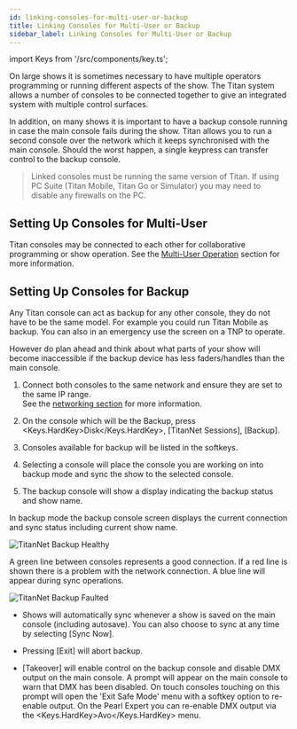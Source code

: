 ```yaml
---
id: linking-consoles-for-multi-user-or-backup
title: Linking Consoles for Multi-User or Backup
sidebar_label: Linking Consoles for Multi-User or Backup
---
```


import Keys from '/src/components/key.ts';

On large shows it is sometimes necessary to have multiple operators
programming or running different aspects of the show. The Titan system
allows a number of consoles to be connected together to give an
integrated system with multiple control surfaces.

In addition, on many shows it is important to have a backup console
running in case the main console fails during the show. Titan allows you
to run a second console over the network which it keeps synchronised
with the main console. Should the worst happen, a single keypress can
transfer control to the backup console.

>   Linked consoles must be running the same version of Titan. If using 
    PC Suite (Titan Mobile, Titan Go or Simulator) you may need to disable 
    any firewalls on the PC.

Setting Up Consoles for Multi-User
----------------------------------

Titan consoles may be connected to each other for collaborative
programming or show operation. See the [Multi-User Operation](../titan-basics/multi-user-operation.md) section for more information.

Setting Up Consoles for Backup
------------------------------

Any Titan console can act as backup for any other console, they do not
have to be the same model. For example you could run Titan Mobile as
backup. You can also in an emergency use the screen on a TNP to operate.

However do plan ahead and think about what parts of your show will
become inaccessible if the backup device has less faders/handles than
the main console.

1. Connect both consoles to the same network and ensure they are set to
  the same IP range.\
  See the [networking section](../networking.md) for more information.

2. On the console which will be the Backup, press <Keys.HardKey>Disk</Keys.HardKey>, \[TitanNet Sessions\], \[Backup\].

3. Consoles available for backup will be listed in the softkeys.

4. Selecting a console will place the console you are working on into
   backup mode and sync the show to the selected console.

5. The backup console will show a display indicating the backup status
   and show name.

In backup mode the backup console screen displays the current connection
and sync status including current show name.

![TitanNet Backup Healthy](/docs/images/TitanNet-Backup-Healthy.png)

A green line between consoles represents a
good connection. If a red line is shown there is a problem with the
network connection. A blue line will appear during sync operations.

![TitanNet Backup Faulted](/docs/images/TitanNet-Backup-Faulted.png)

-   Shows will automatically sync whenever a show is saved on the main
    console (including autosave). You can also choose to sync at any
    time by selecting \[Sync Now\].

-   Pressing \[Exit\] will abort backup.

-   \[Takeover\] will enable control on the backup console and disable
    DMX output on the main console. A prompt will appear on the main
    console to warn that DMX has been disabled. On touch consoles
    touching on this prompt will open the 'Exit Safe Mode' menu
    with a softkey option to re-enable output. On the Pearl Expert you
    can re-enable DMX output via the <Keys.HardKey>Avo</Keys.HardKey> menu.
